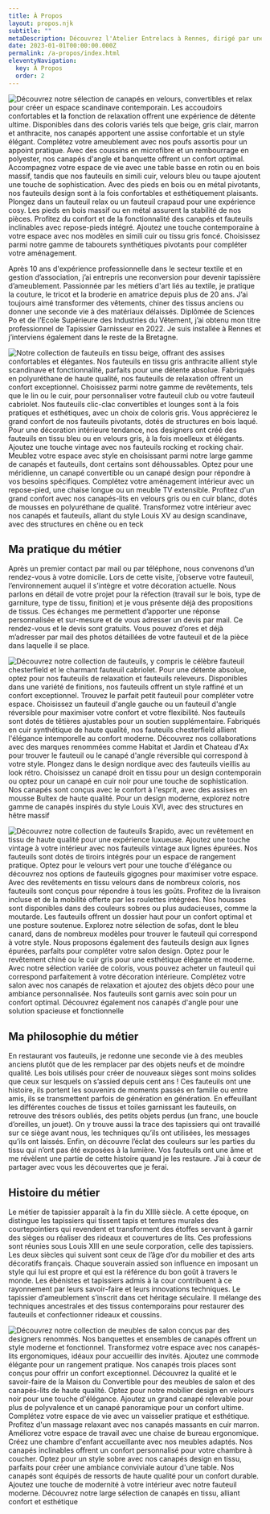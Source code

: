 ```yaml
---
title: À Propos
layout: propos.njk
subtitle: ""
metaDescription: Découvrez l'Atelier Entrelacs à Rennes, dirigé par une tapissière d'ameublement passionnée avec plus de 10 ans d'expérience. Spécialisée dans la restauration et la rénovation de fauteuils et canapés, elle donne une seconde vie à vos meubles anciens en utilisant des techniques traditionnelles et contemporaines. Que vous soyez à la recherche d'un style scandinave, contemporain ou vintage, bénéficiez d'un devis gratuit et d'un service sur-mesure pour un intérieur unique et confortable. Service disponible dans toute la Bretagne.
date: 2023-01-01T00:00:00.000Z
permalink: /a-propos/index.html
eleventyNavigation:
  key: À Propos
  order: 2
---
```

<section>
<div class="col">

![Découvrez notre sélection de canapés en velours, convertibles et relax pour créer un espace scandinave contemporain. Les accoudoirs confortables et la fonction de relaxation offrent une expérience de détente ultime. Disponibles dans des coloris variés tels que beige, gris clair, marron et anthracite, nos canapés apportent une assise confortable et un style élégant. Complétez votre ameublement avec nos poufs assortis pour un appoint pratique. Avec des coussins en microfibre et un rembourrage en polyester, nos canapés d'angle et banquette offrent un confort optimal. Accompagnez votre espace de vie avec une table basse en rotin ou en bois massif, tandis que nos fauteuils en simili cuir, velours bleu ou taupe ajoutent une touche de sophistication. Avec des pieds en bois ou en métal pivotants, nos fauteuils design sont à la fois confortables et esthétiquement plaisants. Plongez dans un fauteuil relax ou un fauteuil crapaud pour une expérience cosy. Les pieds en bois massif ou en métal assurent la stabilité de nos pièces. Profitez du confort et de la fonctionnalité des canapés et fauteuils inclinables avec repose-pieds intégré. Ajoutez une touche contemporaine à votre espace avec nos modèles en simili cuir ou tissu gris foncé. Choisissez parmi notre gamme de tabourets synthétiques pivotants pour compléter votre aménagement.](/src/assets/img/portrait-3.jpg "Fern")
</div>

<article>

Après 10 ans d'expérience professionnelle dans le secteur textile et en gestion d’association, j’ai entrepris une reconversion pour devenir tapissière d’ameublement.
Passionnée par les métiers d'art liés au textile, je pratique la couture, le tricot et la broderie en amatrice depuis plus de 20 ans.
J’ai toujours aimé transformer des vêtements, chiner des tissus anciens ou donner une seconde vie à des matériaux délaissés.
Diplômée de Sciences Po et de l’Ecole Supérieure des Industries du Vêtement, j’ai obtenu mon titre professionnel de Tapissier Garnisseur en 2022.
Je suis installée à Rennes et j’interviens également dans le reste de la Bretagne.
</article>

<div class="col">

![Notre collection de fauteuils en tissu beige, offrant des assises confortables et élégantes. Nos fauteuils en tissu gris anthracite allient style scandinave et fonctionnalité, parfaits pour une détente absolue. Fabriqués en polyuréthane de haute qualité, nos fauteuils de relaxation offrent un confort exceptionnel. Choisissez parmi notre gamme de revêtements, tels que le lin ou le cuir, pour personnaliser votre fauteuil club ou votre fauteuil cabriolet. Nos fauteuils clic-clac convertibles et lounges sont à la fois pratiques et esthétiques, avec un choix de coloris gris. Vous apprécierez le grand confort de nos fauteuils pivotants, dotés de structures en bois laqué. Pour une décoration intérieure tendance, nos designers ont créé des fauteuils en tissu bleu ou en velours gris, à la fois moelleux et élégants. Ajoutez une touche vintage avec nos fauteuils rocking et rocking chair. Meublez votre espace avec style en choisissant parmi notre large gamme de canapés et fauteuils, dont certains sont déhoussables. Optez pour une méridienne, un canapé convertible ou un canapé design pour répondre à vos besoins spécifiques. Complétez votre aménagement intérieur avec un repose-pied, une chaise longue ou un meuble TV extensible. Profitez d'un grand confort avec nos canapés-lits en velours gris ou en cuir blanc, dotés de mousses en polyuréthane de qualité. Transformez votre intérieur avec nos canapés et fauteuils, allant du style Louis XV au design scandinave, avec des structures en chêne ou en teck](/src/assets/img/volt.png "Fern")
</div>
</section>
<section>
<div class="col">
</div>

<article>

## Ma pratique du métier
Après un premier contact par mail ou par téléphone, nous convenons d’un rendez-vous à votre domicile. Lors de cette visite, j’observe votre fauteuil, l’environnement auquel il s’intègre et votre décoration actuelle.
Nous parlons en détail de votre projet pour la réfection (travail sur le bois, type de garniture, type de tissu, finition) et je vous présente déjà des propositions de tissus.
Ces échanges me permettent d’apporter une réponse personnalisée et sur-mesure et de vous adresser un devis par mail.
Ce rendez-vous et le devis sont gratuits.
Vous pouvez d’ores et déjà m’adresser par mail des photos détaillées de votre fauteuil et de la pièce dans laquelle il se place.
</article>

<div class="col">

![Découvrez notre collection de fauteuils, y compris le célèbre fauteuil chesterfield et le charmant fauteuil cabriolet. Pour une détente absolue, optez pour nos fauteuils de relaxation et fauteuils releveurs. Disponibles dans une variété de finitions, nos fauteuils offrent un style raffiné et un confort exceptionnel. Trouvez le parfait petit fauteuil pour compléter votre espace. Choisissez un fauteuil d'angle gauche ou un fauteuil d'angle réversible pour maximiser votre confort et votre flexibilité. Nos fauteuils sont dotés de têtières ajustables pour un soutien supplémentaire. Fabriqués en cuir synthétique de haute qualité, nos fauteuils chesterfield allient l'élégance intemporelle au confort moderne. Découvrez nos collaborations avec des marques renommées comme Habitat et Jardin et Chateau d'Ax pour trouver le fauteuil ou le canapé d'angle réversible qui correspond à votre style. Plongez dans le design nordique avec des fauteuils vieillis au look rétro. Choisissez un canapé droit en tissu pour un design contemporain ou optez pour un canapé en cuir noir pour une touche de sophistication. Nos canapés sont conçus avec le confort à l'esprit, avec des assises en mousse Bultex de haute qualité. Pour un design moderne, explorez notre gamme de canapés inspirés du style Louis XVI, avec des structures en hêtre massif](/src/assets/img/atelier-1.jpg "Fern")
</div>
</section>
<section>
<div class="col">

![Découvrez notre collection de fauteuils $rapido, avec un revêtement en tissu de haute qualité pour une expérience luxueuse. Ajoutez une touche vintage à votre intérieur avec nos fauteuils vintage aux lignes épurées. Nos fauteuils sont dotés de tiroirs intégrés pour un espace de rangement pratique. Optez pour le velours vert pour une touche d'élégance ou découvrez nos options de fauteuils gigognes pour maximiser votre espace. Avec des revêtements en tissu velours dans de nombreux coloris, nos fauteuils sont conçus pour répondre à tous les goûts. Profitez de la livraison incluse et de la mobilité offerte par les roulettes intégrées. Nos housses sont disponibles dans des couleurs sobres ou plus audacieuses, comme la moutarde. Les fauteuils offrent un dossier haut pour un confort optimal et une posture soutenue. Explorez notre sélection de sofas, dont le bleu canard, dans de nombreux modèles pour trouver le fauteuil qui correspond à votre style. Nous proposons également des fauteuils design aux lignes épurées, parfaits pour compléter votre salon design. Optez pour le revêtement chiné ou le cuir gris pour une esthétique élégante et moderne. Avec notre sélection variée de coloris, vous pouvez acheter un fauteuil qui correspond parfaitement à votre décoration intérieure. Complétez votre salon avec nos canapés de relaxation et ajoutez des objets déco pour une ambiance personnalisée. Nos fauteuils sont garnis avec soin pour un confort optimal. Découvrez également nos canapés d'angle pour une solution spacieuse et fonctionnelle](/src/assets/img/medaillon-2-1.jpg "Fern")
</div>

<article>

## Ma philosophie du métier
En restaurant vos fauteuils, je redonne une seconde vie à des meubles anciens plutôt que de les remplacer par des objets neufs et de moindre qualité.
Les bois utilisés pour créer de nouveaux sièges sont moins solides que ceux sur lesquels on s’assied depuis cent ans !
Ces fauteuils ont une histoire, ils portent les souvenirs de moments passés en famille ou entre amis, ils se transmettent parfois de génération en génération.
En effeuillant les différentes couches de tissus et toiles garnissant les fauteuils, on retrouve des trésors oubliés, des petits objets perdus (un franc, une boucle d’oreilles, un jouet).
On y trouve aussi la trace des tapissiers qui ont travaillé sur ce siège avant nous, les techniques qu’ils ont utilisées, les messages qu’ils ont laissés.
Enfin, on découvre l’éclat des couleurs sur les parties du tissu qui n’ont pas été exposées à la lumière.
Vos fauteuils ont une âme et me révèlent une partie de cette histoire quand je les restaure. J’ai à cœur de partager avec vous les découvertes que je ferai.
</article>

<div class="col">
</div>
</section>
<section>
<div class="col">
</div>

<article>

## Histoire du métier
Le métier de tapissier apparaît à la fin du XIIIè siècle. A cette époque, on distingue les tapissiers qui tissent tapis et tentures murales des courtepointiers qui revendent et transforment des étoffes servant à garnir des sièges ou réaliser des rideaux et couvertures de lits.
Ces professions sont réunies sous Louis XIII en une seule corporation, celle des tapissiers.
Les deux siècles qui suivent sont ceux de l’âge d’or du mobilier et des arts décoratifs français. Chaque souverain assied son influence en imposant un style qui lui est propre et qui est la référence du bon goût à travers le monde. Les ébénistes et tapissiers admis à la cour contribuent à ce rayonnement par leurs savoir-faire et leurs innovations techniques.
Le tapissier d’ameublement s’inscrit dans cet héritage séculaire. Il mélange des techniques ancestrales et des tissus contemporains pour restaurer des fauteuils et confectionner rideaux et coussins.
</article>

<div class="col">

![Découvrez notre collection de meubles de salon conçus par des designers renommés. Nos banquettes et ensembles de canapés offrent un style moderne et fonctionnel. Transformez votre espace avec nos canapés-lits ergonomiques, idéaux pour accueillir des invités. Ajoutez une commode élégante pour un rangement pratique. Nos canapés trois places sont conçus pour offrir un confort exceptionnel. Découvrez la qualité et le savoir-faire de la Maison du Convertible pour des meubles de salon et des canapés-lits de haute qualité. Optez pour notre mobilier design en velours noir pour une touche d'élégance. Ajoutez un grand canapé relevable pour plus de polyvalence et un canapé panoramique pour un confort ultime. Complétez votre espace de vie avec un vaisselier pratique et esthétique. Profitez d'un massage relaxant avec nos canapés massants en cuir marron. Améliorez votre espace de travail avec une chaise de bureau ergonomique. Créez une chambre d'enfant accueillante avec nos meubles adaptés. Nos canapés inclinables offrent un confort personnalisé pour votre chambre à coucher. Optez pour un style sobre avec nos canapés design en tissu, parfaits pour créer une ambiance conviviale autour d'une table. Nos canapés sont équipés de ressorts de haute qualité pour un confort durable. Ajoutez une touche de modernité à votre intérieur avec notre fauteuil moderne. Découvrez notre large sélection de canapés en tissu, alliant confort et esthétique](/src/assets/img/musee-2.jpg "Fern")
</div>
</section>